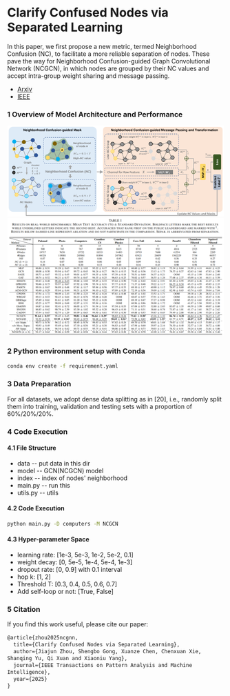 # Clarify Confused Nodes via Separated Learning
In this paper, we first propose a new metric, termed Neighborhood Confusion (NC), to facilitate a more reliable separation of nodes. These pave the way for Neighborhood Confusion-guided Graph Convolutional Network (NCGCN), in which nodes are grouped by their NC values and accept intra-group weight sharing and message passing. 

- [Arxiv](https://arxiv.org/pdf/2306.02285)
- [IEEE](https://ieeexplore.ieee.org/abstract/document/10840207/)

### 1 Overview of Model Architecture and Performance

![](images/architecture.png)
![](images/experiment.png)

### 2 Python environment setup with Conda
```bash
conda env create -f requirement.yaml
```

### 3 Data Preparation
For all datasets, we adopt dense data splitting as in [20], i.e., randomly split them into training, validation and testing sets with a proportion of 60%/20%/20%.

### 4 Code Execution
#### 4.1 File Structure
- data -- put data in this dir
- model -- GCN(NCGCN) model
- index -- index of nodes' neighborhood
- main.py -- run this 
- utils.py -- utils

#### 4.2 Code Execution
```bash
python main.py -D computers -M NCGCN
```

#### 4.3 Hyper-parameter Space
- learning rate: [1e-3, 5e-3, 1e-2, 5e-2, 0.1]
- weight decay: [0, 5e-5, 1e-4, 5e-4, 1e-3]
- dropout rate: [0, 0.9] with 0.1 interval
- hop k: [1, 2]
- Threshold T: [0.3, 0.4, 0.5, 0.6, 0.7]
- Add self-loop or not: [True, False]

### 5 Citation
If you find this work useful, please cite our paper:
```
@article{zhou2025ncgnn,
  title={Clarify Confused Nodes via Separated Learning},
  author={Jiajun Zhou, Shengbo Gong, Xuanze Chen, Chenxuan Xie, Shanqing Yu, Qi Xuan and Xiaoniu Yang},
  journal={IEEE Transactions on Pattern Analysis and Machine Intelligence},
  year={2025}
}
```
